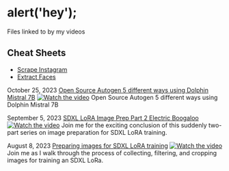 # alert('hey');
Files linked to by my videos

## Cheat Sheets
   - [Scrape Instagram](./20230821_image_processing/scrape_insta.js)
   - [Extract Faces](./20230905_image_processing_p2_electric_boogaloo/extract_faces.py)

October 25, 2023 [Open Source Autogen 5 different ways using Dolphin Mistral 7B](https://github.com/mraiser/videoprops/tree/main/20231025_opensource_autogen_5_different_ways)
   [![Watch the video](https://img.youtube.com/vi/nxN-yW4_ilA/maxresdefault.jpg)](https://www.youtube.com/watch?v=nxN-yW4_ilA)
   Open Source Autogen 5 different ways using Dolphin Mistral 7B
   
September 5, 2023 [SDXL LoRA Image Prep Part 2 Electric Boogaloo](https://github.com/mraiser/videoprops/tree/main/20230905_image_processing_p2_electric_boogaloo)
   [![Watch the video](https://img.youtube.com/vi/idzCxxNoaOs/maxresdefault.jpg)](https://www.youtube.com/watch?v=idzCxxNoaOs)
   Join me for the exciting conclusion of this suddenly two-part series on image preparation for SDXL LoRA training.

August 8, 2023 [Preparing images for SDXL LoRA training](https://github.com/mraiser/videoprops/tree/main/20230821_image_processing)
   [![Watch the video](https://img.youtube.com/vi/z8jVdaluPQQ/maxresdefault.jpg)](https://www.youtube.com/watch?v=z8jVdaluPQQ)
   Join me as I walk through the process of collecting, filtering, and cropping images for training an SDXL LoRa.

